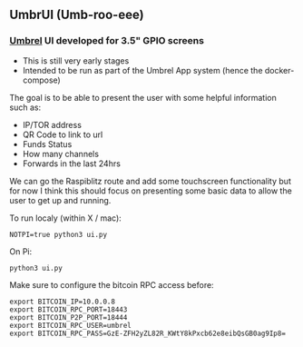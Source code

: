 ## UmbrUI (Umb-roo-eee)
### [Umbrel](https://github.com/getumbrel/umbrel) UI developed for 3.5" GPIO screens

- This is still very early stages 
- Intended to be run as part of the Umbrel App system (hence the docker-compose)

The goal is to be able to present the user with some helpful information such as: 
- IP/TOR address 
- QR Code to link to url
- Funds Status
- How many channels
- Forwards in the last 24hrs

We can go the Raspiblitz route and add some touchscreen functionality but for now I think this should focus on presenting some basic data to allow the user to get up and running.

To run localy (within X / mac):
```
NOTPI=true python3 ui.py
```

On Pi:
```
python3 ui.py
```
Make sure to configure the bitcoin RPC access before:

```
export BITCOIN_IP=10.0.0.8
export BITCOIN_RPC_PORT=18443
export BITCOIN_P2P_PORT=18444
export BITCOIN_RPC_USER=umbrel
export BITCOIN_RPC_PASS=GzE-ZFH2yZL82R_KWtY8kPxcb62e8eibQsGB0ag9Ip8=
```